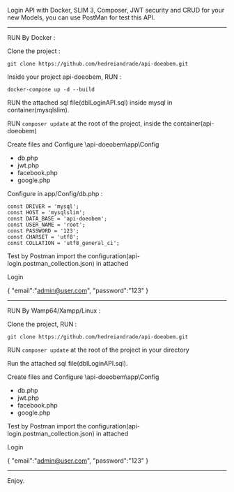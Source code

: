 Login API with Docker, SLIM 3, Composer, JWT security and CRUD for your new Models, you can use PostMan for test this API.

---------------------------------------------------------------------------------------------

RUN By Docker : 

Clone the project :

```
git clone https://github.com/hedreiandrade/api-doeobem.git
```

Inside your project api-doeobem, RUN :

```
docker-compose up -d --build
```

RUN the attached sql file(dblLoginAPI.sql) inside mysql in container(mysqlslim).

RUN ```composer update``` at the root of the project, inside the container(api-doeobem)

Create files and Configure \api-doeobem\app\Config
- db.php
- jwt.php
- facebook.php
- google.php

Configure in app/Config/db.php :

	const DRIVER = 'mysql';
	const HOST = 'mysqlslim';
	const DATA_BASE = 'api-doeobem';
	const USER_NAME = 'root';
	const PASSWORD = '123';
	const CHARSET = 'utf8';
	const COLLATION = 'utf8_general_ci';

Test by Postman import the configuration(api-login.postman_collection.json) in attached

Login

{
	"email":"admin@user.com",
	"password":"123"
}

---------------------------------------------------------------------------------------------

RUN By Wamp64/Xampp/Linux :

Clone the project, RUN :

```
git clone https://github.com/hedreiandrade/api-doeobem.git 
```

RUN ```composer update``` at the root of the project in your directory

Run the attached sql file(dblLoginAPI.sql).

Create files and Configure \api-doeobem\app\Config
- db.php
- jwt.php
- facebook.php
- google.php

Test by Postman import the configuration(api-login.postman_collection.json) in attached

Login

{
	"email":"admin@user.com",
	"password":"123"
}

---------------------------------------------------------------------------------------------

Enjoy.
